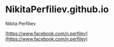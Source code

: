 # NikitaPerfiliev.github.io

Nikita Perfiliev

[https://www.facebook.com/n.perfilev](https://www.facebook.com/n.perfilev)
